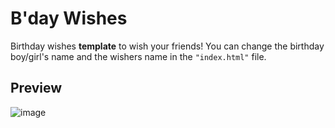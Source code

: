 # B'day Wishes
Birthday wishes **template** to wish your friends!
You can change the birthday boy/girl's name and the wishers name in the <code>"index.html"</code> file.

## Preview
![image]('./img.png')

